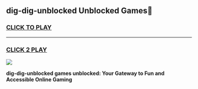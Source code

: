 
## dig-dig-unblocked Unblocked Games👋
<h3>
<a href="https://news.freeplayer.one?title=dig-dig-unblocked&ref=16F">CLICK TO PLAY</a></h3>
<hr>

<h3>
<a href="https://news.freeplayer.one?title=dig-dig-unblocked&ref=16F">CLICK 2 PLAY</a>
  
</h3>

<a href="https://news.freeplayer.one?title=dig-dig-unblocked&ref=16F/"><img src="https://clearcache.store/games.png"></a>


**dig-dig-unblocked games unblocked: Your Gateway to Fun and Accessible Online Gaming**
